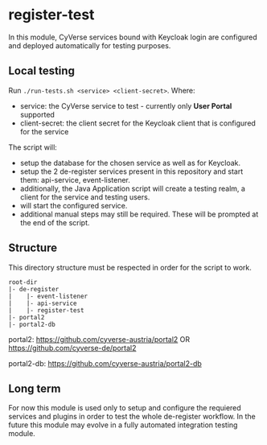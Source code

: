 # register-test

In this module, CyVerse services bound with Keycloak login are configured and deployed
automatically for testing purposes.

## Local testing

Run `./run-tests.sh <service> <client-secret>`. Where:

 - service: the CyVerse service to test - currently only **User Portal** supported
 - client-secret: the client secret for the Keycloak client that is configured for the service

The script will:

- setup the database for the chosen service as well as for Keycloak.
- setup the 2 de-register services present in this repository and start them:
api-service, event-listener.
- additionally, the Java Application script will create a testing realm, a client for the
service and testing users.
- will start the configured service.
- additional manual steps may still be required. These will be prompted at the end of the script.

## Structure

This directory structure must be respected in order for the script to work.

```
root-dir
|- de-register
|    |- event-listener
|    |- api-service
|    |- register-test
|- portal2
|- portal2-db
```

portal2: https://github.com/cyverse-austria/portal2 OR https://github.com/cyverse-de/portal2

portal2-db: https://github.com/cyverse-austria/portal2-db

## Long term
For now this module is used only to setup and configure the requiered services and plugins 
in order to test the whole de-register workflow. In the future this module may evolve in a
fully automated integration testing module.